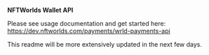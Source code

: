 **NFTWorlds Wallet API**

Please see usage documentation and get started here: https://dev.nftworlds.com/payments/wrld-payments-api

This readme will be more extensively updated in the next few days.
